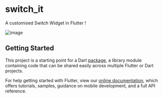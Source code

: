 # switch_it

A customised Switch Widget in Flutter !

![image](https://user-images.githubusercontent.com/31410839/81827093-0d3c4080-9556-11ea-8cf7-e0c59c822c38.png)


## Getting Started

This project is a starting point for a Dart
[package](https://flutter.dev/developing-packages/),
a library module containing code that can be shared easily across
multiple Flutter or Dart projects.

For help getting started with Flutter, view our 
[online documentation](https://flutter.dev/docs), which offers tutorials, 
samples, guidance on mobile development, and a full API reference.
